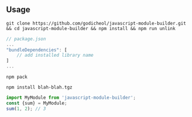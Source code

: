 ## Usage

```console
git clone https://github.com/godicheol/javascript-module-builder.git && cd javascript-module-builder && npm install && npm run unlink
```

```js
// package.json
...
"bundleDependencies": [
    // add installed library name
]
...
```

```console
npm pack
```

```console
npm install blah-blah.tgz
```

```js
import MyModule from 'javascript-module-builder';
const {sum} = MyModule;
sum(1, 2); // 3
```